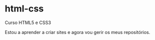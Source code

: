 # html-css
 Curso HTML5 e CSS3

Estou a aprender a criar sites e agora vou gerir os meus repositórios.